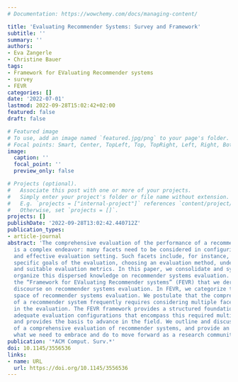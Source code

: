 ```yaml
---
# Documentation: https://wowchemy.com/docs/managing-content/

title: 'Evaluating Recommender Systems: Survey and Framework'
subtitle: ''
summary: ''
authors:
- Eva Zangerle
- Christine Bauer
tags:
- Framework for EValuating Recommender systems
- survey
- FEVR
categories: []
date: '2022-07-01'
lastmod: 2022-09-28T15:02:42+02:00
featured: false
draft: false

# Featured image
# To use, add an image named `featured.jpg/png` to your page's folder.
# Focal points: Smart, Center, TopLeft, Top, TopRight, Left, Right, BottomLeft, Bottom, BottomRight.
image:
  caption: ''
  focal_point: ''
  preview_only: false

# Projects (optional).
#   Associate this post with one or more of your projects.
#   Simply enter your project's folder or file name without extension.
#   E.g. `projects = ["internal-project"]` references `content/project/deep-learning/index.md`.
#   Otherwise, set `projects = []`.
projects: []
publishDate: '2022-09-28T13:02:42.440712Z'
publication_types:
- article-journal 
abstract: 'The comprehensive evaluation of the performance of a recommender system
  is a complex endeavor: many facets need to be considered in configuring an adequate
  and effective evaluation setting. Such facets include, for instance, defining the
  specific goals of the evaluation, choosing an evaluation method, underlying data,
  and suitable evaluation metrics. In this paper, we consolidate and systematically
  organize this dispersed knowledge on recommender systems evaluation. We introduce
  the “Framework for EValuating Recommender systems” (FEVR) that we derive from the
  discourse on recommender systems evaluation. In FEVR, we categorize the evaluation
  space of recommender systems evaluation. We postulate that the comprehensive evaluation
  of a recommender system frequently requires considering multiple facets and perspectives
  in the evaluation. The FEVR framework provides a structured foundation to adopt
  adequate evaluation configurations that encompass this required multi-facettedness
  and provides the basis to advance in the field. We outline and discuss the challenges
  of a comprehensive evaluation of recommender systems, and provide an outlook on
  what we need to embrace and do to move forward as a research community.'
publication: '*ACM Comput. Surv.*'
doi: 10.1145/3556536
links:
- name: URL
  url: https://doi.org/10.1145/3556536
---
```

